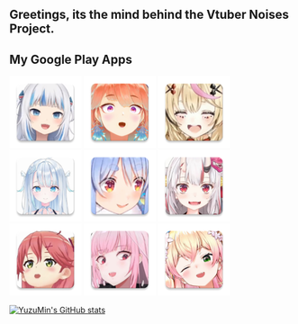 ## Greetings, its the mind behind the Vtuber Noises Project.

## My Google Play Apps
[<img src="Assets/gura.png"
alt="Gura Noises"
height="128">](https://play.google.com/store/apps/details?id=com.yuzumin.guranoises)
[<img src="Assets/kiara.png"
alt="Kiara Noises"
height="128">](https://play.google.com/store/apps/details?id=com.yuzumin.kiaranoise)
[<img src="Assets/polka.png"
alt="Polka Noises"
height="128">](https://play.google.com/store/apps/details?id=com.yuzumin.polkanoises)
[<img src="Assets/uto.png"
alt="Uto Noises"
height="128">](https://play.google.com/store/apps/details?id=com.yuzumin.utonoises)
[<img src="Assets/pekora.png"
alt="Pekora Noises"
height="128">](https://play.google.com/store/apps/details?id=com.yuzumin.pekoranoises)
[<img src="Assets/ayame.png"
alt="Ayame Noises"
height="128">](https://play.google.com/store/apps/details?id=com.yuzumin.ayamenoises)
[<img src="Assets/miko.png"
alt="Miko Noises"
height="128">](https://play.google.com/store/apps/details?id=com.yuzumin.mikonoises)
[<img src="Assets/calliope.png"
alt="Calliope Noises"
height="128">](https://play.google.com/store/apps/details?id=com.yuzumin.calliopenoises)
[<img src="Assets/nene.png"
alt="Nene Noises"
height="128">](https://play.google.com/store/apps/details?id=com.yuzumin.nenenoises)

[![YuzuMin's GitHub stats](https://github-readme-stats.vercel.app/api?username=yuzumin&show_icons=true&bg_color=-20,ffd400,009800&title_color=1f1f1f&icon_color=1f1f1f&border_color=1f1f1f)](https://github.com/anuraghazra/github-readme-stats)


<!--
**YuzuMin/YuzuMin** is a ✨ _special_ ✨ repository because its `README.md` (this file) appears on your GitHub profile.

Here are some ideas to get you started:

- 🔭 I’m currently working on ...
- 🌱 I’m currently learning ...
- 👯 I’m looking to collaborate on ...
- 🤔 I’m looking for help with ...
- 💬 Ask me about ...
- 📫 How to reach me: ...
- 😄 Pronouns: ...
- ⚡ Fun fact: ...
-->

